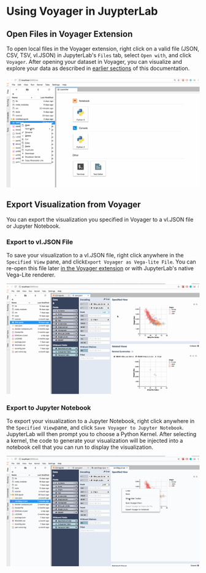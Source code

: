 # Using Voyager in JuypterLab

## **Open Files in Voyager Extension**

To open local files in the Voyager extension, right click on a valid file \(JSON, CSV, TSV, vl.JSON\) in JupyterLab's `Files` tab, select `Open with`, and click `Voyager`. After opening your dataset in Voyager, you can visualize and explore your data as described in [earlier sections](https://github.com/vega/voyager-docs/tree/d3786f83366a597c44a2a2b9895ad58d7db6d039/visualizing-data/README.md) of this documentation.

![](.gitbook/assets/openingvoyager.gif)

## Export Visualization from Voyager

You can export the visualization you specified in Voyager to a vl.JSON file or Jupyter Notebook.

### Export to vl.JSON File

To save your visualization to a vl.JSON file, right click anywhere in the `Specified View` pane, and click`Export Voyager as Vega-lite File`. You can re-open this file later [in the Voyager extension](using-voyager-in-juypterlab.md#open-files-in-voyager-extension) or with JupyterLab's native Vega-Lite renderer.

![Save specified visualization to vl.JSON file](.gitbook/assets/exportvoyager1.gif)

### Export to Jupyter Notebook

To export your visualization to a Jupyter Notebook, right click anywhere in the `Specified View`pane, and click `Save Voyager to Jupyter Notebook`. JupyterLab will then prompt you to choose a Python Kernel. After selecting a kernel, the code to generate your visualization will be injected into a notebook cell that you can run to display the visualization.

![](.gitbook/assets/exportcode.gif)

